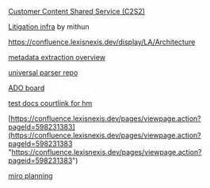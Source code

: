 [Customer Content Shared Service (C2S2)](https://confluence.lexisnexis.dev/pages/viewpage.action?pageId=570111578)

[Litigation infra](https://confluence.lexisnexis.dev/display/LA/Litigation+infra) by mithun

https://confluence.lexisnexis.dev/display/LA/Architecture


[metadata extraction overview](https://confluence.lexisnexis.dev/pages/viewpage.action?pageId=598224412)

[universal parser repo](https://tfs-glo-lexisadvance.visualstudio.com/iLabs/_git/4086-transactional-upload-analyze?path=%2Fparser_service)

[ADO board](https://tfs-glo-lexisadvance.visualstudio.com/LexisNexis/_backlogs/backlog/DMS/Initiatives)

[test docs courtlink for hm](https://reedelsevier.sharepoint.com/sites/OG-LexisAI852/Shared%20Documents/Forms/AllItems.aspx?id=%2Fsites%2FOG%2DLexisAI852%2FShared%20Documents%2FUniversal%20Parser%2FCorpus%2F107k%5Fcourtlink%5Flit%5Fpdfs%2F10k%5Fcourtlink%5Flit%5Fpdfs%5Fhenchman&viewid=f2943d81%2D012d%2D4672%2D8f07%2De712d5b16e24&csf=1&web=1&e=3q8MPj&CID=923c9c4e%2Dbc23%2D4c74%2Db19b%2D7f01f5f29b03&FolderCTID=0x01200013452AD04249EF4390268423F0C2E701&ovuser=9274ee3f%2D9425%2D4109%2Da27f%2D9fb15c10675d%2Cbogaerts%40legal%2Eregn%2Enet&OR=Teams%2DHL&CT=1740653602393&clickparams=eyJBcHBOYW1lIjoiVGVhbXMtRGVza3RvcCIsIkFwcFZlcnNpb24iOiI1MC8yNDEyMDEwMDIxMiIsIkhhc0ZlZGVyYXRlZFVzZXIiOmZhbHNlfQ%3D%3D)

[https://confluence.lexisnexis.dev/pages/viewpage.action?pageId=598231383](https://confluence.lexisnexis.dev/pages/viewpage.action?pageId=598231383 "https://confluence.lexisnexis.dev/pages/viewpage.action?pageid=598231383")

[miro planning](https://miro.com/app/board/uXjVLnHmbaA=/?moveToWidget=3458764625573848537&cot=14)
